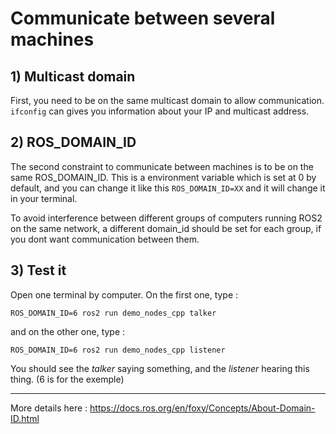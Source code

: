 # Communicate between several machines

## 1) Multicast domain

First, you need to be on the same multicast domain to allow communication. ```ifconfig``` can gives you information about your IP and multicast address.

## 2) ROS_DOMAIN_ID

The second constraint to communicate between machines is to be on the same ROS_DOMAIN_ID. This is a environment variable which is set at 0 by default, and you can change it like this ```ROS_DOMAIN_ID=XX``` and it will change it in your terminal.

To avoid interference between different groups of computers running ROS2 on the same network, a different domain_id should be set for each group, if you dont want communication between them.

## 3) Test it

Open one terminal by computer. On the first one, type :
```
ROS_DOMAIN_ID=6 ros2 run demo_nodes_cpp talker
```
and on the other one, type :
```
ROS_DOMAIN_ID=6 ros2 run demo_nodes_cpp listener
```
You should see the _talker_ saying something, and the _listener_ hearing this thing. (6 is for the exemple)


----------------------------

More details here : https://docs.ros.org/en/foxy/Concepts/About-Domain-ID.html
